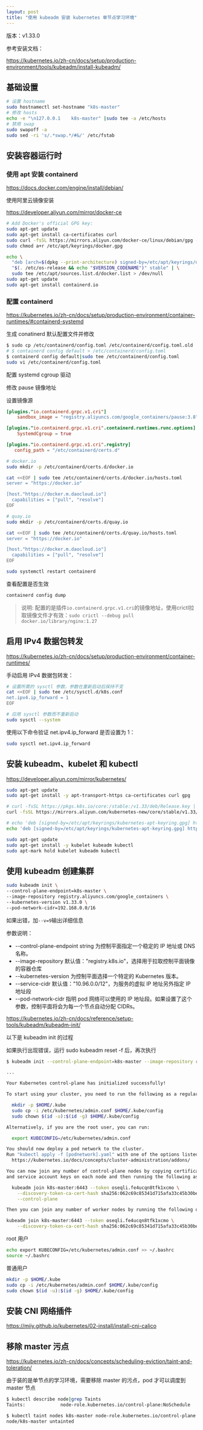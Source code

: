 ```yaml
---
layout: post
title: "使用 kubeadm 安装 kubernetes 单节点学习环境"
---
```


版本：v1.33.0

参考安装文档：

<https://kubernetes.io/zh-cn/docs/setup/production-environment/tools/kubeadm/install-kubeadm/>

## 基础设置

```bash
# 设置 hostname
sudo hostnamectl set-hostname "k8s-master"
# 修改 hosts
echo -e "\n127.0.0.1	k8s-master" |sudo tee -a /etc/hosts
# 禁用 swap
sudo swapoff -a
sudo sed -ri 's/.*swap.*/#&/' /etc/fstab
```

## 安装容器运行时

### 使用 apt 安装 containerd

<https://docs.docker.com/engine/install/debian/>

使用阿里云镜像安装

<https://developer.aliyun.com/mirror/docker-ce>

```bash
# Add Docker's official GPG key:
sudo apt-get update
sudo apt-get install ca-certificates curl
sudo curl -fsSL https://mirrors.aliyun.com/docker-ce/linux/debian/gpg -o /etc/apt/keyrings/docker.gpg
sudo chmod a+r /etc/apt/keyrings/docker.gpg

echo \
  "deb [arch=$(dpkg --print-architecture) signed-by=/etc/apt/keyrings/docker.gpg] https://mirrors.aliyun.com/docker-ce/linux/debian \
  "$(. /etc/os-release && echo "$VERSION_CODENAME")" stable" | \
  sudo tee /etc/apt/sources.list.d/docker.list > /dev/null
sudo apt-get update
sudo apt-get install containerd.io
```

### 配置 containerd

<https://kubernetes.io/zh-cn/docs/setup/production-environment/container-runtimes/#containerd-systemd>

生成 conatinerd 默认配置文件并修改

```bash
$ sudo cp /etc/containerd/config.toml /etc/containerd/config.toml.old
# $ containerd config default > /etc/containerd/config.toml
$ containerd config default|sudo tee /etc/containerd/config.toml
sudo vi /etc/containerd/config.toml
```

配置 systemd cgroup 驱动

修改 pause 镜像地址

设置镜像源

```conf
[plugins."io.containerd.grpc.v1.cri"]
    sandbox_image = "registry.aliyuncs.com/google_containers/pause:3.8"

[plugins."io.containerd.grpc.v1.cri".containerd.runtimes.runc.options]
    SystemdCgroup = true

[plugins."io.containerd.grpc.v1.cri".registry]
   config_path = "/etc/containerd/certs.d"
```

```bash
# docker.io
sudo mkdir -p /etc/containerd/certs.d/docker.io

cat <<EOF | sudo tee /etc/containerd/certs.d/docker.io/hosts.toml
server = "https://docker.io"

[host."https://docker.m.daocloud.io"]
  capabilities = ["pull", "resolve"]
EOF

# quay.io
sudo mkdir -p /etc/containerd/certs.d/quay.io

cat <<EOF | sudo tee /etc/containerd/certs.d/quay.io/hosts.toml
server = "https://docker.io"

[host."https://docker.m.daocloud.io"]
  capabilities = ["pull", "resolve"]
EOF
```

```bash
sudo systemctl restart containerd
```

查看配置是否生效

```bash
containerd config dump
```

> 说明: 配置的是插件`io.containerd.grpc.v1.cri`的镜像地址，使用crictl拉取镜像文件才有效：`sudo crictl --debug pull docker.io/library/nginx:1.27`

## 启用 IPv4 数据包转发 

<https://kubernetes.io/zh-cn/docs/setup/production-environment/container-runtimes/>

手动启用 IPv4 数据包转发：

```bash
# 设置所需的 sysctl 参数，参数在重新启动后保持不变
cat <<EOF | sudo tee /etc/sysctl.d/k8s.conf
net.ipv4.ip_forward = 1
EOF

# 应用 sysctl 参数而不重新启动
sudo sysctl --system
```

使用以下命令验证 net.ipv4.ip_forward 是否设置为 1：

```bash
sudo sysctl net.ipv4.ip_forward
```

## 安装 kubeadm、kubelet 和 kubectl

<https://developer.aliyun.com/mirror/kubernetes/>

```bash
sudo apt-get update
sudo apt-get install -y apt-transport-https ca-certificates curl gpg

# curl -fsSL https://pkgs.k8s.io/core:/stable:/v1.33/deb/Release.key | sudo gpg --dearmor -o /etc/apt/keyrings/kubernetes-apt-keyring.gpg
curl -fsSL https://mirrors.aliyun.com/kubernetes-new/core/stable/v1.33/deb/Release.key | sudo gpg --dearmor -o /etc/apt/keyrings/kubernetes-apt-keyring.gpg

# echo 'deb [signed-by=/etc/apt/keyrings/kubernetes-apt-keyring.gpg] https://pkgs.k8s.io/core:/stable:/v1.33/deb/ /' | sudo tee /etc/apt/sources.list.d/kubernetes.list
echo 'deb [signed-by=/etc/apt/keyrings/kubernetes-apt-keyring.gpg] https://mirrors.aliyun.com/kubernetes-new/core/stable/v1.33/deb/ /' | sudo tee /etc/apt/sources.list.d/kubernetes.list

sudo apt-get update
sudo apt-get install -y kubelet kubeadm kubectl
sudo apt-mark hold kubelet kubeadm kubectl
```

## 使用 kubeadm 创建集群

```bash
sudo kubeadm init \
--control-plane-endpoint=k8s-master \
--image-repository registry.aliyuncs.com/google_containers \
--kubernetes-version v1.33.0 \
--pod-network-cidr=192.168.0.0/16
```

如果出错，加`--v=9`输出详细信息

参数说明：

- --control-plane-endpoint string 为控制平面指定一个稳定的 IP 地址或 DNS 名称。
- --image-repository 默认值："registry.k8s.io"，选择用于拉取控制平面镜像的容器仓库
- --kubernetes-version 为控制平面选择一个特定的 Kubernetes 版本。
- --service-cidr 默认值："10.96.0.0/12"，为服务的虚拟 IP 地址另外指定 IP 地址段
- --pod-network-cidr 指明 pod 网络可以使用的 IP 地址段。如果设置了这个参数，控制平面将会为每一个节点自动分配 CIDRs。

<https://kubernetes.io/zh-cn/docs/reference/setup-tools/kubeadm/kubeadm-init/>

以下是 kubeadm init 的过程

如果执行出现错误，运行 sudo kubeadm reset -f 后，再次执行

```bash
$ kubeadm init --control-plane-endpoint=k8s-master --image-repository registry.aliyuncs.com/google_containers --kubernetes-version v1.33.0 --pod-network-cidr=192.168.0.0/16 --v=9

...

Your Kubernetes control-plane has initialized successfully!

To start using your cluster, you need to run the following as a regular user:

  mkdir -p $HOME/.kube
  sudo cp -i /etc/kubernetes/admin.conf $HOME/.kube/config
  sudo chown $(id -u):$(id -g) $HOME/.kube/config

Alternatively, if you are the root user, you can run:

  export KUBECONFIG=/etc/kubernetes/admin.conf

You should now deploy a pod network to the cluster.
Run "kubectl apply -f [podnetwork].yaml" with one of the options listed at:
  https://kubernetes.io/docs/concepts/cluster-administration/addons/

You can now join any number of control-plane nodes by copying certificate authorities
and service account keys on each node and then running the following as root:

  kubeadm join k8s-master:6443 --token oseqli.fe4ucqn8tfk1xcmo \
	--discovery-token-ca-cert-hash sha256:062c69c85341d715afa33c45b30becab722e10e4c70de822771672d5ab303c7f \
	--control-plane

Then you can join any number of worker nodes by running the following on each as root:

kubeadm join k8s-master:6443 --token oseqli.fe4ucqn8tfk1xcmo \
	--discovery-token-ca-cert-hash sha256:062c69c85341d715afa33c45b30becab722e10e4c70de822771672d5ab303c7f
```

root 用户

```bash
echo export KUBECONFIG=/etc/kubernetes/admin.conf >> ~/.bashrc
source ~/.bashrc
```

普通用户

```bash
mkdir -p $HOME/.kube
sudo cp -i /etc/kubernetes/admin.conf $HOME/.kube/config
sudo chown $(id -u):$(id -g) $HOME/.kube/config
```

## 安装 CNI 网络插件

<https://miiy.github.io/kubernetes/02-install/install-cni-calico>

## 移除 master 污点

<https://kubernetes.io/zh-cn/docs/concepts/scheduling-eviction/taint-and-toleration/>

由于装的是单节点的学习环境，需要移除 master 的污点，pod 才可以调度到 master 节点

```bash
$ kubectl describe node|grep Taints
Taints:             node-role.kubernetes.io/control-plane:NoSchedule

$ kubectl taint nodes k8s-master node-role.kubernetes.io/control-plane:NoSchedule-
node/k8s-master untainted
```
